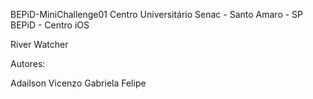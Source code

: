 BEPiD-MiniChallenge01
Centro Universitário Senac - Santo Amaro - SP BEPiD - Centro iOS

River Watcher

Autores:

Adailson Vicenzo Gabriela Felipe
